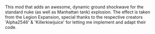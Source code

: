 This mod that adds an awesome, dynamic ground shockwave for the standard nuke (as well as Manhattan tank) explosion.
The effect is taken from the Legion Expansion, special thanks to the respective creators
'Alpha2546' & 'Killerkiwijuice' for letting me implement and adapt their code.
